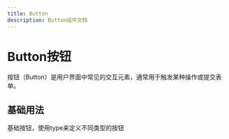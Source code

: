 ```yaml
---
title: Button
description: Button组件文档
---
```


# Button按钮

按钮（Button）是用户界面中常见的交互元素，通常用于触发某种操作或提交表单。

## 基础用法

基础按钮，使用type来定义不同类型的按钮

<preview path="../demo/Button/Basic.vue" title="基础用法" description="Button 组件的基础用法"></preview>
